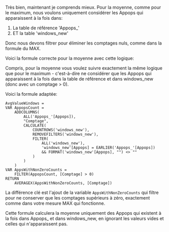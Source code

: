 
Très bien, maintenant je comprends mieux. Pour la moyenne, comme pour le maximum, nous voulons uniquement considérer les Appops qui apparaissent à la fois dans:
1. La table de référence 'Appops_'
2. ET la table 'windows_new'

Donc nous devons filtrer pour éliminer les comptages nuls, comme dans la formule du MAX.

Voici la formule correcte pour la moyenne avec cette logique:

Compris, pour la moyenne vous voulez suivre exactement la même logique que pour le maximum - c'est-à-dire ne considérer que les Appops qui apparaissent à la fois dans la table de référence et dans windows_new (donc avec un comptage > 0).

Voici la formule adaptée:

```
AvgValueWindows = 
VAR AppopsCount = 
    ADDCOLUMNS(
        ALL('Appops_'[Appops]),
        "Comptage", 
        CALCULATE(
            COUNTROWS('windows_new'),
            REMOVEFILTERS('windows_new'),
            FILTER(
                ALL('windows_new'),
                'windows_new'[Appops] = EARLIER('Appops_'[Appops])
                && FORMAT('windows_new'[Appops], "") <> ""
            )
        )
    )
VAR AppsWithNonZeroCounts = 
    FILTER(AppopsCount, [Comptage] > 0)
RETURN
    AVERAGEX(AppsWithNonZeroCounts, [Comptage])
```

La différence clé est l'ajout de la variable `AppsWithNonZeroCounts` qui filtre pour ne conserver que les comptages supérieurs à zéro, exactement comme dans votre mesure MAX qui fonctionne.

Cette formule calculera la moyenne uniquement des Appops qui existent à la fois dans Appops_ et dans windows_new, en ignorant les valeurs vides et celles qui n'apparaissent pas.
